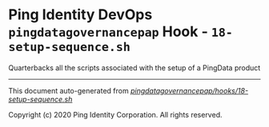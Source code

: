 
# Ping Identity DevOps `pingdatagovernancepap` Hook - `18-setup-sequence.sh`
 Quarterbacks all the scripts associated with the setup of a
 PingData product

---
This document auto-generated from _[pingdatagovernancepap/hooks/18-setup-sequence.sh](https://github.com/pingidentity/pingidentity-docker-builds/blob/master/pingdatagovernancepap/hooks/18-setup-sequence.sh)_

Copyright (c)  2020 Ping Identity Corporation. All rights reserved.
